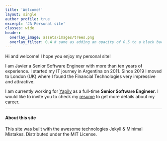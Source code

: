```yaml
---
title: 'Welcome!'
layout: single
author_profile: true
excerpt: 'JA Personal site'
classes: wide
header:
  overlay_image: assets/images/trees.png
  overlay_filter: 0.4 # same as adding an opacity of 0.5 to a black background
---
```


Hi and welcome! I hope you enjoy my personal site! 

I am Javier a Senior Software Engineer with more than ten years of experience.
I started my IT journey in Argentina on 2011. Since 2019 I moved to London (UK) where I found the Financial Technologies very impressive and attractive.

I am currently working for [Yapily](https://www.yapily.com/) as a full-time **Senior Software Engineer**.
I would like to invite you to check my [resume](/resume/) to get more details about my career.

---
#### About this site

This site was built with the awesome technologies Jekyll & Minimal Mistakes. Distributed under the MIT License.





